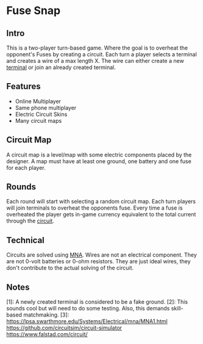 # Fuse Snap

## Intro
This is a two-player turn-based game. Where the goal is to overheat the opponent's Fuses by creating a circuit. Each turn a player selects a terminal and creates a wire of a max length X. The wire can either create a new [terminal](#notes) or join an already created terminal.

## Features
- Online Multiplayer
- Same phone multiplayer
- Electric Circuit Skins
- Many circuit maps

## Circuit Map
A circuit map is a level/map with some electric components placed by the designer. A map must have at least one ground, one battery and one fuse for each player.

## Rounds
Each round will start with selecting a random circuit map. Each turn players will join terminals to overheat the opponents fuse. Every time a fuse is overheated the player gets in-game currency equivalent to the total current through the [circuit](#notes).

## Technical
Circuits are solved using [MNA](#notes). Wires are not an electrical component. They are not 0-volt batteries or 0-ohm resistors. They are just ideal wires, they don't contribute to the actual solving of the circuit.

## Notes
[1]: A newly created terminal is considered to be a fake ground.
[2]: This sounds cool but will need to do some testing. Also, this demands skill-based matchmaking.
[3]: https://lpsa.swarthmore.edu/Systems/Electrical/mna/MNA1.html https://github.com/circuitsim/circuit-simulator https://www.falstad.com/circuit/
